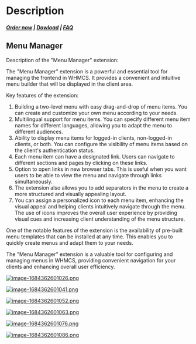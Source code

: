 # Description

#####  [Order now](https://puqcloud.com/whmcs-addon-puq-customization.php) | [Dowload](https://download.puqcloud.com/WHMCS/addons/PUQ-Customization/) | [FAQ](https://faq.puqcloud.com/)

## Menu Manager

Description of the "Menu Manager" extension:

The "Menu Manager" extension is a powerful and essential tool for managing the frontend in WHMCS. It provides a convenient and intuitive menu builder that will be displayed in the client area.

Key features of the extension:

1. Building a two-level menu with easy drag-and-drop of menu items. You can create and customize your own menu according to your needs.
2. Multilingual support for menu items. You can specify different menu item names for different languages, allowing you to adapt the menu to different audiences.
3. Ability to display menu items for logged-in clients, non-logged-in clients, or both. You can configure the visibility of menu items based on the client's authentication status.
4. Each menu item can have a designated link. Users can navigate to different sections and pages by clicking on these links.
5. Option to open links in new browser tabs. This is useful when you want users to be able to view the menu and navigate through links simultaneously.
6. The extension also allows you to add separators in the menu to create a more structured and visually appealing layout.
7. You can assign a personalized icon to each menu item, enhancing the visual appeal and helping clients intuitively navigate through the menu. The use of icons improves the overall user experience by providing visual cues and increasing client understanding of the menu structure.

One of the notable features of the extension is the availability of pre-built menu templates that can be installed at any time. This enables you to quickly create menus and adapt them to your needs.

The "Menu Manager" extension is a valuable tool for configuring and managing menus in WHMCS, providing convenient navigation for your clients and enhancing overall user efficiency.

[![image-1684362601026.png](https://doc.puq.info/uploads/images/gallery/2023-05/scaled-1680-/image-1684362601026.png)](https://doc.puq.info/uploads/images/gallery/2023-05/image-1684362601026.png)

[![image-1684362601041.png](https://doc.puq.info/uploads/images/gallery/2023-05/scaled-1680-/image-1684362601041.png)](https://doc.puq.info/uploads/images/gallery/2023-05/image-1684362601041.png)

[![image-1684362601052.png](https://doc.puq.info/uploads/images/gallery/2023-05/scaled-1680-/image-1684362601052.png)](https://doc.puq.info/uploads/images/gallery/2023-05/image-1684362601052.png)

[![image-1684362601063.png](https://doc.puq.info/uploads/images/gallery/2023-05/scaled-1680-/image-1684362601063.png)](https://doc.puq.info/uploads/images/gallery/2023-05/image-1684362601063.png)

[![image-1684362601076.png](https://doc.puq.info/uploads/images/gallery/2023-05/scaled-1680-/image-1684362601076.png)](https://doc.puq.info/uploads/images/gallery/2023-05/image-1684362601076.png)

[![image-1684362601086.png](https://doc.puq.info/uploads/images/gallery/2023-05/scaled-1680-/image-1684362601086.png)](https://doc.puq.info/uploads/images/gallery/2023-05/image-1684362601086.png)
